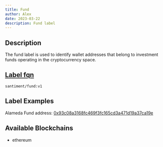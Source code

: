 ```yaml
---
title: Fund
author: Alex
date: 2023-03-22
description: Fund label
---
```


## Description

The fund label is used to identify wallet addresses that belong to investment funds operating in the cryptocurrency space.

## [Label fqn](/label-fqn)

`santiment/fund:v1`

## Label Examples

Alameda Fund address: [0x93c08a3168fc469f3fc165cd3a471d19a37ca19e](https://etherscan.io/address/0x93c08a3168fc469f3fc165cd3a471d19a37ca19e)

## Available Blockchains

* ethereum
